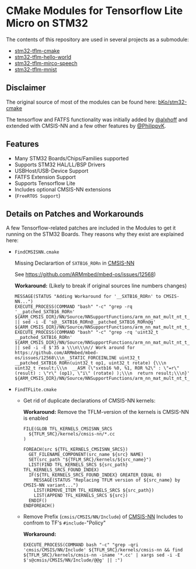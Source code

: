 # CMake Modules for Tensorflow Lite Micro on STM32

The contents of this repository are used in several projects as a submodule:

- [stm32-tflm-cmake](https://github.com/PhilippvK/stm32-tflm-cmake)
- [stm32-tflm-hello-world](https://github.com/PhilippvK/stm32-tflm-cmake)
- [stm32-tflm-mirco-speech](https://github.com/PhilippvK/stm32-tflm-cmake)
- [stm32-tflm-mnist](https://github.com/PhilippvK/stm32-tflm-cmake)

## Disclaimer

The original source of most of the modules can be found here: [bKo/stm32-cmake](https://github.com/ObKo/stm32-cmake)

The tensorflow and FATFS functionality was initially added by [@alxhoff](https://github.com/alxhoff) and extended with CMSIS-NN and a few other features by [@PhilippvK](https://github.com/PhilippvK).

## Features

- Many STM32 Boards/Chips/Families supported
- Supports STM32 HAL/LL/BSP Drivers
- USBHost/USB-Device Support
- FATFS Extension Support
- Supports Tensorflow Lite
- Includes optional CMSIS-NN extensions
- (`FreeRTOS Support`)

## Details on Patches and Workarounds

A few Tensorflow-related patches are included in the Modules to get it running on the STM32 Boards. They reasons why they exist are explained here:

- `FindCMSISNN.cmake`

  Missing Declarartion of `SXTB16_RORn` in [CMSIS-NN](https://github.com/ARM-software/CMSIS_5)
  
  See https://github.com/ARMmbed/mbed-os/issues/12568)
    
  **Workaround:** (Likely to break if original sources line numbers changes)
  
  ```
  MESSAGE(STATUS "Adding Workaround for '__SXTB16_RORn' to CMSIS-NN...")
  EXECUTE_PROCESS(COMMAND "bash" "-c" "grep -rq '__patched_SXTB16_RORn' ${ARM_CMSIS_DIR}/NN/Source/NNSupportFunctions/arm_nn_mat_mult_nt_t_s8.c || sed -i -E 's@__SXTB16_RORn@__patched_SXTB16_RORn@g' ${ARM_CMSIS_DIR}/NN/Source/NNSupportFunctions/arm_nn_mat_mult_nt_t_s8.c")
  EXECUTE_PROCESS(COMMAND "bash" "-c" "grep -rq 'uint32_t __patched_SXTB16_RORn' ${ARM_CMSIS_DIR}/NN/Source/NNSupportFunctions/arm_nn_mat_mult_nt_t_s8.c || sed -i -E $'35 a \\\n\\\n// Work around for https://github.com/ARMmbed/mbed-os/issues/12568\\\n__STATIC_FORCEINLINE uint32_t __patched_SXTB16_RORn(uint32_t op1, uint32_t rotate) {\\\n  uint32_t result;\\\n  __ASM (\"sxtb16 %0, %1, ROR %2\" : \"=r\" (result) : \"r\" (op1), \"i\" (rotate) );\\\n  return result;\\\n}' ${ARM_CMSIS_DIR}/NN/Source/NNSupportFunctions/arm_nn_mat_mult_nt_t_s8.c")
  ```

- `FindTFLite.cmake`

  - Get rid of duplicate declarations of CMSIS-NN kernels:
  
    **Workaround:** Remove the TFLM-version of the kernels is CMSIS-NN is enabled
    
    ```
    FILE(GLOB TFL_KERNELS_CMSISNN_SRCS
      ${TFLM_SRC}/kernels/cmsis-nn/*.cc
    )

    FOREACH(src ${TFL_KERNELS_CMSISNN_SRCS})
      GET_FILENAME_COMPONENT(src_name ${src} NAME)
      SET(src_path "${TFLM_SRC}/kernels/${src_name}")
      LIST(FIND TFL_KERNELS_SRCS ${src_path} TFL_KERNELS_SRCS_FOUND_INDEX)
      IF(${TFL_KERNELS_SRCS_FOUND_INDEX} GREATER_EQUAL 0)
        MESSAGE(STATUS "Replacing TFLM version of ${src_name} by CMSIS-NN variant...")
        LIST(REMOVE_ITEM TFL_KERNELS_SRCS ${src_path})
        LIST(APPEND TFL_KERNELS_SRCS ${src})
      ENDIF()
    ENDFOREACH()
    ```
    
  - Remove Prefix (`cmsis/CMSIS/NN/Include`) of [CMSIS-NN](https://github.com/ARM-software/CMSIS_5) Includes to confrom to TF's `#include`-"Policy" 
  
    **Workaround:**
    
    ```
    EXECUTE_PROCESS(COMMAND bash "-c" "grep -qri 'cmsis/CMSIS/NN/Include' ${TFLM_SRC}/kernels/cmsis-nn && find ${TFLM_SRC}/kernels/cmsis-nn -iname '*.cc' | xargs sed -i -E $'s@cmsis/CMSIS/NN/Include/@@g' || :")
    ```
  
  
